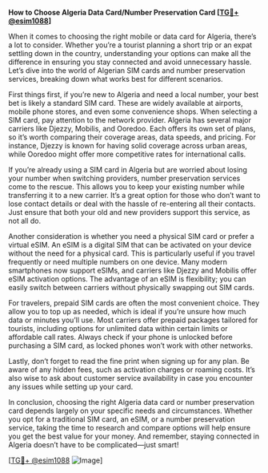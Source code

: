 **How to Choose Algeria Data Card/Number Preservation Card [[TG💪+ @esim1088](https://t.me/s/esim1088)]**

When it comes to choosing the right mobile or data card for Algeria, there’s a lot to consider. Whether you’re a tourist planning a short trip or an expat settling down in the country, understanding your options can make all the difference in ensuring you stay connected and avoid unnecessary hassle. Let’s dive into the world of Algerian SIM cards and number preservation services, breaking down what works best for different scenarios.

First things first, if you’re new to Algeria and need a local number, your best bet is likely a standard SIM card. These are widely available at airports, mobile phone stores, and even some convenience shops. When selecting a SIM card, pay attention to the network provider. Algeria has several major carriers like Djezzy, Mobilis, and Ooredoo. Each offers its own set of plans, so it’s worth comparing their coverage areas, data speeds, and pricing. For instance, Djezzy is known for having solid coverage across urban areas, while Ooredoo might offer more competitive rates for international calls.

If you’re already using a SIM card in Algeria but are worried about losing your number when switching providers, number preservation services come to the rescue. This allows you to keep your existing number while transferring it to a new carrier. It’s a great option for those who don’t want to lose contact details or deal with the hassle of re-entering all their contacts. Just ensure that both your old and new providers support this service, as not all do.

Another consideration is whether you need a physical SIM card or prefer a virtual eSIM. An eSIM is a digital SIM that can be activated on your device without the need for a physical card. This is particularly useful if you travel frequently or need multiple numbers on one device. Many modern smartphones now support eSIMs, and carriers like Djezzy and Mobilis offer eSIM activation options. The advantage of an eSIM is flexibility; you can easily switch between carriers without physically swapping out SIM cards.

For travelers, prepaid SIM cards are often the most convenient choice. They allow you to top up as needed, which is ideal if you’re unsure how much data or minutes you’ll use. Most carriers offer prepaid packages tailored for tourists, including options for unlimited data within certain limits or affordable call rates. Always check if your phone is unlocked before purchasing a SIM card, as locked phones won’t work with other networks.

Lastly, don’t forget to read the fine print when signing up for any plan. Be aware of any hidden fees, such as activation charges or roaming costs. It’s also wise to ask about customer service availability in case you encounter any issues while setting up your card.

In conclusion, choosing the right Algeria data card or number preservation card depends largely on your specific needs and circumstances. Whether you opt for a traditional SIM card, an eSIM, or a number preservation service, taking the time to research and compare options will help ensure you get the best value for your money. And remember, staying connected in Algeria doesn’t have to be complicated—just smart!

[[TG💪+ @esim1088](https://t.me/s/esim1088) ![Image](https://i.postimg.cc/Y0z9fWf4/image.png)]